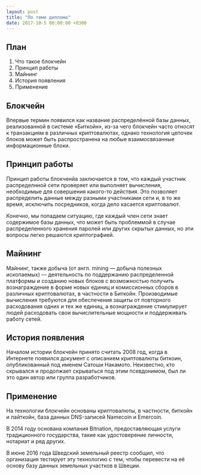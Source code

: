 ```yaml
---
layout: post
title: "По теме диплома"
date: 2017-10-5 00:00:00 +0300
---
```


План
----
1. Что такое блокчейн
2. Принцип работы
3. Майнинг
4. История появления
5. Применение

Блокчейн
--------
Впервые термин появился как название распределённой базы данных, реализованной в системе «Биткойн», из-за чего блокчейн часто относят к транзакциям в различных криптовалютах, однако технология цепочек блоков может быть распространена на любые взаимосвязанные информационные блоки.

Принцип работы
--------------
Принцип работы блокченйа заключается в том, что каждый участник распределнной сети проверяет или выполняет вычисления, необходимые для совершения какого-то действия. Это позволяет распределить данные между разными участниками сети и, в то же время, исключить посредников, когда дело касается криптовалют.

Конечно, мы попадаем ситуацию, где каждый член сети знает содержимое базы данных, что может быть проблеммой в случае распределенного хранения паролей или других скрытых данных, но эти вопросы легко решаются криптографией.

Майнинг
-------
Майнинг, также добыча (от англ. mining — добыча полезных ископаемых) — деятельность по поддержанию распределенной платформы и созданию новых блоков с возможностью получить вознаграждение в форме новых единиц и комиссионных сборов в различных криптовалютах, в частности в Биткойн. Производимые вычисления требуются для обеспечения защиты от повторного расходования одних и тех же единиц, а вознаграждение стимулирует людей расходовать свои вычислительные мощности и поддерживать работу сетей.

История появления
-----------------
Началом истории блокчейн принято считать 2008 год, когда в Интернете появился документ с описанием криптовалюты биткоин, опубликованный под именем Сатоши Накамото. Неизвестно, кто скрывался и продолжает скрываться под этим псевдонимом, был ли это один автор или группа разработчиков.

Применение
----------
На технологии блокчейн основаны криптовалюты, в частности, биткойн и лайткойн, база данных DNS-записей Namecoin и Emercoin.

В 2014 году основана компания Bitnation, предоставляющая услуги традиционного государства, такие как удостоверение личности, нотариат и ряд других.

В июне 2016 года Шведский земельный реестр сообщил, что организация тестирует эту технологию с тем, чтобы перевести на её основу базу данных земельных участков в Швеции.
